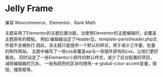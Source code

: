 # Jelly Frame

兼容 Woocommerce、Elementor、Rank Math

主题采用了Elementor的主题位置功能，当使用Elementor的主题编辑时，会覆盖主题原有的模板。
例如:编辑器设定了Header后，template-parts\header.php文件就不会被执行
因此，该主题只是提供一个默认的样式，用于减少工作量，批量的制作网站。
主题中编写了一些css来覆盖wp与一些插件原有的css，让他们更好看些。
同时设定了一些Elementor小部件的默认样式，减少了后台配置的项目，减轻编辑器的冗余。
一般有颜色的区块均使用--e-global-color-accent变量，按钮，搜索框等。